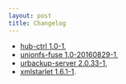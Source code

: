 ```yaml
---
layout: post
title: Changelog
---
```


* [hub-ctrl 1.0-1](https://github.com/codazoda/hub-ctrl.c),
* [unionfs-fuse 1.0-20160829-1](https://github.com/rpodgorny/unionfs-fuse),
* [urbackup-server 2.0.33-1](https://www.urbackup.org/),
* [xmlstarlet 1.6.1-1](http://xmlstar.sourceforge.net/).
